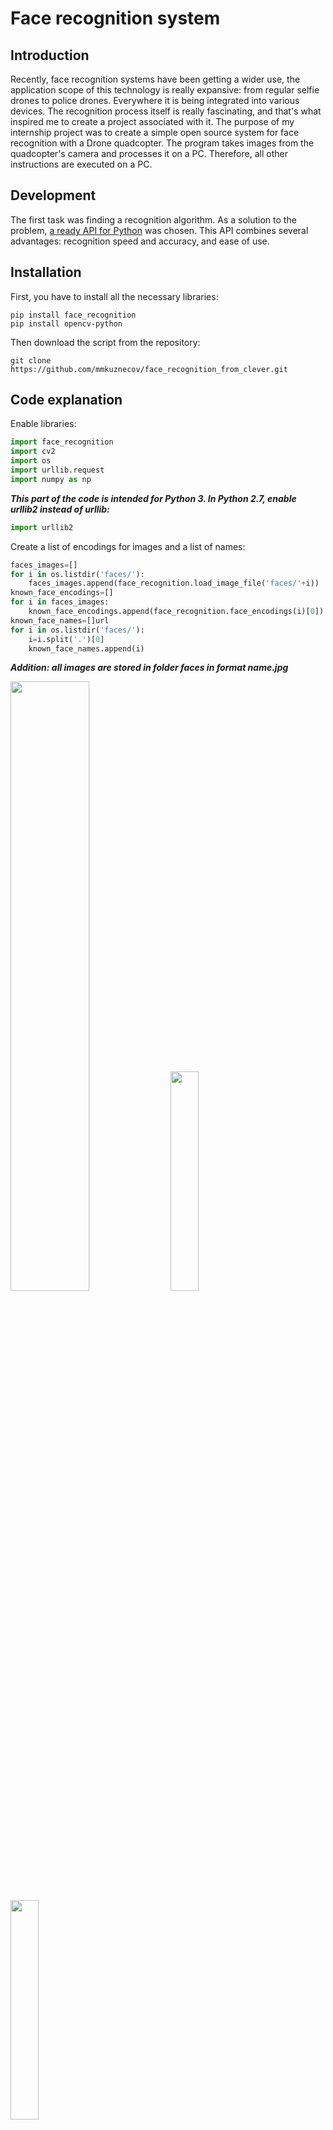 # Face recognition system

## Introduction

Recently, face recognition systems have been getting a wider use, the application scope of this technology is really expansive: from regular selfie drones to police drones. Everywhere it is being integrated into various devices. The recognition process itself is really fascinating, and that's what inspired me to create a project associated with it.  The purpose of my internship project was to create a simple open source system for face recognition with a Drone quadcopter. The program takes images from the quadcopter's camera and processes it on a PC. Therefore, all other instructions are executed on a PC.

## Development

The first task was finding a recognition algorithm. As a solution to the problem, [a ready API for Python](https://github.com/ageitgey/face_recognition) was chosen. This API combines several advantages: recognition speed and accuracy, and ease of use.

## Installation

First, you have to install all the necessary libraries:

```(bash)
pip install face_recognition
pip install opencv-python
```

Then download the script from the repository:

```(bash)
git clone https://github.com/mmkuznecov/face_recognition_from_clever.git
```

## Code explanation

Enable libraries:

```python
import face_recognition
import cv2
import os
import urllib.request
import numpy as np
```

***This part of the code is intended for Python 3. In Python 2.7, enable urllib2 instead of urllib:***

```python
import urllib2
```

Create a list of encodings for images and a list of names:

```python
faces_images=[]
for i in os.listdir('faces/'):
    faces_images.append(face_recognition.load_image_file('faces/'+i))
known_face_encodings=[]
for i in faces_images:
    known_face_encodings.append(face_recognition.face_encodings(i)[0])
known_face_names=[]url
for i in os.listdir('faces/'):
    i=i.split('.')[0]
    known_face_names.append(i)
```

***Addition: all images are stored in folder faces in format name.jpg***

<img src="../assets/screen.jpg" width="50%">

<img src="../assets/Mikhail.jpg" width="30%">

<img src="../assets/Timofey.jpg" width="30%">

Initialize some variables:

```python
face_locations = []
face_encodings = []
face_names = []
process_this_frame = True
```

Get the image from the server, and convert it to format cv2:

```python
req = urllib.request.urlopen('http://192.168.11.1:8080/snapshot?topic=/main_camera/image_raw')
arr = np.asarray(bytearray(req.read()), dtype=np.uint8)
frame = cv2.imdecode(arr, -1)
```

***For Python 2.7:***

```python
req = urllib2.urlopen('http://192.168.11.1:8080/snapshot?topic=/main_camera/image_raw')
arr = np.asarray(bytearray(req.read()), dtype=np.uint8)
frame = cv2.imdecode(arr, -1)
```

Further explanation of the code is available at GitHub of the used API in the comments to [the next script](https://github.com/ageitgey/face_recognition/blob/master/examples/facerec_from_webcam_faster.py)

## Using

It is enough to connect to "Drone" via Wi-Fi and check whether the video stream from the camera is working correctly.

Then just run the script:

```(bash)
python recog.py
```

And the output:

<img src="../assets/Mikhail_output.jpg" width="50%">

<img src="../assets/Timofey_output.jpg" width="50%">

## Possible difficulties

When the script is started, the following error may pop up:

```python
    known_face_encodings.append(face_recognition.face_encodings(i)[0])
IndexError: list index out of range
```

In this case, try to edit the images in folder faces, perhaps the program cannot recognize faces in the images due to poor quality.

## Using the calibration

To improve recognition accuracy, you can use camera calibration. The calibration module may be installed using [a special package](https://github.com/tinderad/clever_cam_calibration). Instructions for installation and use are available in the [camera calibration article](camera_calibration.md). The program that uses the calibration package is named recog_undist.py

**Code brief explanation:**

Enable installed package:

```python
import clever_cam_calibration.clevercamcalib as ccc
```

Add the following lines:

```python
height_or, width_or, depth_or = frame.shape
```

This way, you will obtain information about image size, where height_or is the height of the initial image in pixels, and width_or is the width of the initial image.
Then correct distortions in the initial image, and get its parameters:

```python
if height_or==240 and width_or==320:
    frame=ccc.get_undistorted_image(frame,ccc.CLEVER_FISHEYE_CAM_320)
elif height_or==480 and width_or==640:
    frame=ccc.get_undistorted_image(frame,ccc.CLEVER_FISHEYE_CAM_640)
else:
    frame=ccc.get_undistorted_image(frame,input("Input your path to the .yaml file: "))
height_unz, width_unz, depth_unz = frame.shape
```

***In this case, we pass argument ccc.CLEVER_FISHEYE_CAM_640, since the resolution of the image in this example, is 640x480; you can also use ccc.CLEVER_FISHEYE_CAM_320 for resolution 320x240, otherwise you will have to send the path to the .yaml calibration file as the second argument.***

Finally, return the image to its initial size:

```python
frame=cv2.resize(frame,(0,0), fx=(width_or/width_unz),fy=(height_or/height_unz))
```

This was, you can significantly improve recognition accuracy since the image processed will not be so badly distorted.

<img src="../assets/misha_calib.jpg" width="50%">
<img src="../assets/tim_calib.jpg" width="50%">
